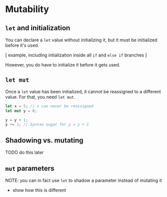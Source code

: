 # Mutability

## `let` and initialization

You can declare a `let` value without initializing it, but it must be
initialized before it's used.

[ example, including intialization inside all `if` and `else if` branches ]

However, you do have to initialize it before it gets used.

## `let mut`

Once a `let` value has been initialized, it cannot be reassigned to a different
value. For that, you need `let mut`.

```rust
let x = 5; // x can never be reassigned
let mut y = 6;

y = y + 1;
y += 1; // Syntax sugar for y = y + 1
```

## Shadowing vs. mutating

TODO do this later

## `mut` parameters

NOTE: you can in fact use `let` to shadow a parameter instead of mutating it
- show how this is different
